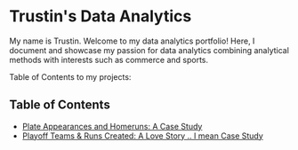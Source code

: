 # Trustin's Data Analytics

My name is Trustin. Welcome to my data analytics portfolio! Here, I document and showcase my passion for data analytics combining analytical methods with interests such as commerce and sports.

Table of Contents to my projects:

## Table of Contents
- [Plate Appearances and Homeruns: A Case Study](https://github.com/trustinvo/baseball/blob/main/Plate%20Appearances%20Per%20HR%20Case%20Study.md)
- [Playoff Teams & Runs Created: A Love Story .. I mean Case Study](https://github.com/trustinvo/baseball/blob/main/Playoff%20Teams%20%26%20Runs%20Created%20Case%20Study.md)
<!---
trustinvo/trustinvo is a ✨ special ✨ repository because its `README.md` (this file) appears on your GitHub profile.
You can click the Preview link to take a look at your changes.
--->
